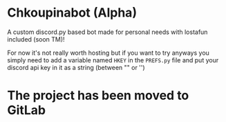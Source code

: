 # Chkoupinabot (Alpha)
A custom discord.py based bot made for personal needs with lostafun included (soon TM)!

For now it's not really worth hosting but if you want to try anyways you simply need to add a variable named `HKEY` in the `PREFS.py` file and put your discord api key in it as a string (between "" or '')

# The project has been moved to GitLab
